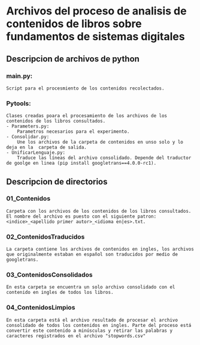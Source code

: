 # Archivos del proceso de analisis de contenidos de libros sobre fundamentos de sistemas digitales

## Descripcion de archivos de python
### main.py:
    Script para el procesmiento de los contenidos recolectados.

### Pytools:
    Clases creadas poara el procesamiento de los archivos de los contenidos de los libros consultados.
    - Parameters.py:
        Parametros necesarios para el experimento.
    - Consolidar.py:
        Une los archivos de la carpeta de contenidos en unso solo y lo deja en la  carpeta de salida.
    - UnificarLenguaje.py:
        Traduce las líneas del archivo consolidado. Depende del traductor de goolge en linea (pip install googletrans==4.0.0-rc1).
## Descripcion de directorios
### 01_Contenidos
    Carpeta con los archivos de los contenidos de los libros consultados. El nombre del archivo es puesto con el siguiente patron: <indice>_<apellido primer autor>_<idioma en|es>.txt.
### 02_ContenidosTraducidos
    La carpeta contiene los archivos de contenidos en ingles, los archivos que originalmente estaban en español son traducidos por medio de googletrans.
### 03_ContenidosConsolidados
    En esta carpeta se encuentra un solo archivo consolidado con el contenido en ingles de todos los libros.
### 04_ContenidosLimpios
    En esta carpeta está el archivo resultado de procesar el archivo consolidado de todos los contenidos en ingles. Parte del proceso está convertir este contenido a minúsculas y retirar las palabras y caracteres registrados en el archivo "stopwords.csv" 